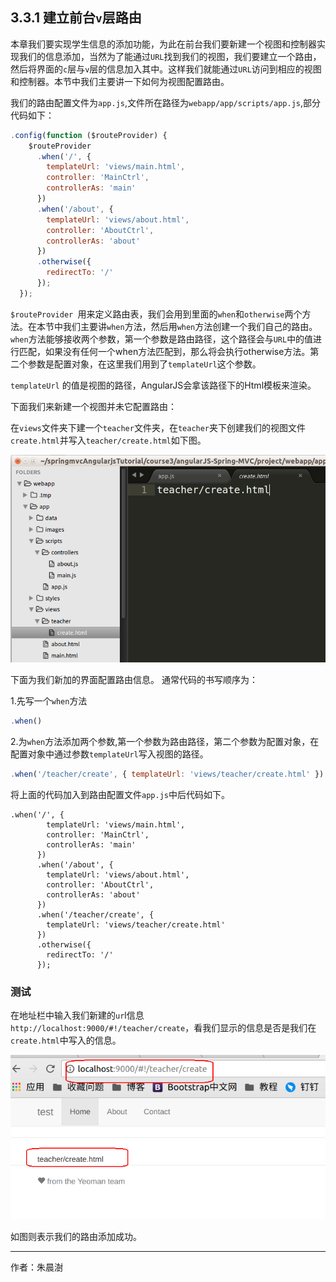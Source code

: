 
## 3.3.1 建立前台`v`层路由

本章我们要实现学生信息的添加功能，为此在前台我们要新建一个视图和控制器实现我们的信息添加，当然为了能通过`URL`找到我们的视图，我们要建立一个路由，然后将界面的`c`层与`v`层的信息加入其中。这样我们就能通过`URL`访问到相应的视图和控制器。本节中我们主要讲一下如何为视图配置路由。

我们的路由配置文件为`app.js`,文件所在路径为`webapp/app/scripts/app.js`,部分代码如下：

```javascript
.config(function ($routeProvider) {
    $routeProvider
      .when('/', {
        templateUrl: 'views/main.html',
        controller: 'MainCtrl',
        controllerAs: 'main'
      })
      .when('/about', {
        templateUrl: 'views/about.html',
        controller: 'AboutCtrl',
        controllerAs: 'about'
      })
      .otherwise({
        redirectTo: '/'
      });
  });
```
`$routeProvider `用来定义路由表，我们会用到里面的`when`和`otherwise`两个方法。在本节中我们主要讲`when`方法，然后用`when`方法创建一个我们自己的路由。
`when`方法能够接收两个参数，第一个参数是路由路径，这个路径会与`URL`中的值进行匹配，如果没有任何一个when方法匹配到，那么将会执行otherwise方法。第二个参数是配置对象，在这里我们用到了`templateUrl`这个参数。

`templateUrl` 的值是视图的路径，AngularJS会拿该路径下的Html模板来渲染。

下面我们来新建一个视图并未它配置路由：

在`views`文件夹下建一个`teacher`文件夹，在`teacher`夹下创建我们的视图文件`create.html`并写入`teacher/create.html`如下图。

![](image/2017-11-07-20-27-24.png) 

下面为我们新加的界面配置路由信息。
通常代码的书写顺序为：

1.先写一个`when`方法
```javascript
.when()
```

2.为`when`方法添加两个参数,第一个参数为路由路径，第二个参数为配置对象，在配置对象中通过参数`templateUrl`写入视图的路径。

```javascript
.when('/teacher/create', { templateUrl: 'views/teacher/create.html' })
```

将上面的代码加入到路由配置文件`app.js`中后代码如下。

```javascropt
.when('/', {
        templateUrl: 'views/main.html',
        controller: 'MainCtrl',
        controllerAs: 'main'
      })
      .when('/about', {
        templateUrl: 'views/about.html',
        controller: 'AboutCtrl',
        controllerAs: 'about'
      })
      .when('/teacher/create', {                  
        templateUrl: 'views/teacher/create.html'  
      })
      .otherwise({
        redirectTo: '/'
      });
```

### 测试

在地址栏中输入我们新建的`ur`l信息`http://localhost:9000/#!/teacher/create`，看我们显示的信息是否是我们在`create.html`中写入的信息。

![](image/2017-11-07-20-41-02.png) 

如图则表示我们的路由添加成功。

---

作者：朱晨澍